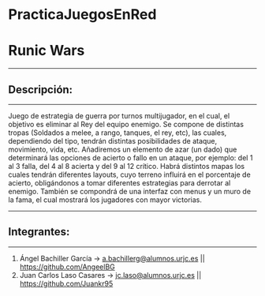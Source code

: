 # PracticaJuegosEnRed
# Runic Wars

 ***
## Descripción:
***
 Juego de estrategia de guerra por turnos multijugador, en el cual, el objetivo es eliminar al Rey del equipo enemigo.
 Se compone de distintas tropas (Soldados a melee, a rango, tanques, el rey, etc), las cuales, dependiendo del tipo, tendrán distintas posibilidades de ataque, movimiento, vida, etc. Añadiremos un elemento de azar (un dado) que determinará las opciones de acierto o fallo en un ataque, por ejemplo: del 1 al 3 falla, del 4 al 8 acierta y del 9 al 12 crítico.
 Habrá distintos mapas los cuales tendrán diferentes layouts, cuyo terreno influirá en el porcentaje de acierto, obligándonos a tomar diferentes estrategias para derrotar al enemigo.
 También se compondrá de una interfaz con menus y un muro de la fama, el cual mostrará los jugadores con mayor victorias.
 
 ***
## Integrantes:
***
  1. Ángel Bachiller García -> a.bachillerg@alumnos.urjc.es || https://github.com/AngeelBG
  2. Juan Carlos Laso Casares -> jc.laso@alumnos.urjc.es || https://github.com/Juankr95

